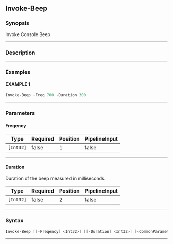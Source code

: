 Invoke-Beep
-----------
### Synopsis
Invoke Console Beep

---
### Description
---
### Examples
#### EXAMPLE 1
```PowerShell
Invoke-Beep -Freq 700 -Duration 300
```

---
### Parameters
#### **Freqency**




|Type     |Required|Position|PipelineInput|
|---------|--------|--------|-------------|
|`[Int32]`|false   |1       |false        |



---
#### **Duration**

Duration of the beep measured in milliseconds






|Type     |Required|Position|PipelineInput|
|---------|--------|--------|-------------|
|`[Int32]`|false   |2       |false        |



---
### Syntax
```PowerShell
Invoke-Beep [[-Freqency] <Int32>] [[-Duration] <Int32>] [<CommonParameters>]
```
---

